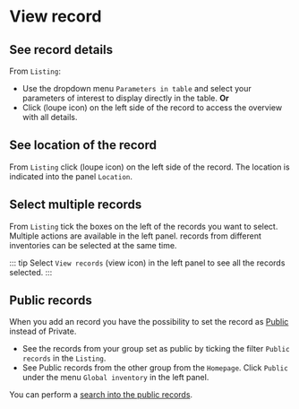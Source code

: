 # View record

## See record details
From `Listing`:
* Use the dropdown menu `Parameters in table` and select your parameters of interest to display directly in the table.
**Or**
* Click (loupe icon) on the left side of the record to access the overview with all details.

## See location of the record
From `Listing` click (loupe icon) on the left side of the record. The location is indicated into the panel `Location`.

## Select multiple records
From `Listing` tick the boxes on the left of the records you want to select. Multiple actions are available in the left panel. records from different inventories can be selected at the same time.

::: tip
Select `View records` (view icon) in the left panel to see all the records selected.
::: 

## Public records
When you add an record you have the possibility to set the record as [Public](/laboratory-information-management-system/add-record.html#private-public-records) instead of Private. 

* See the records from your group set as public by ticking the filter `Public records` in the `Listing`.
* See Public records from the other group from the `Homepage`. Click `Public`
under the menu `Global inventory` in the left panel.

You can perform a [search into the public records](/laboratory-information-management-system/search-record.html#search-into-public-records).
